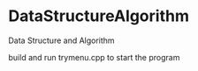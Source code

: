 # DataStructureAlgorithm
Data Structure and Algorithm


build and run trymenu.cpp to start the program
